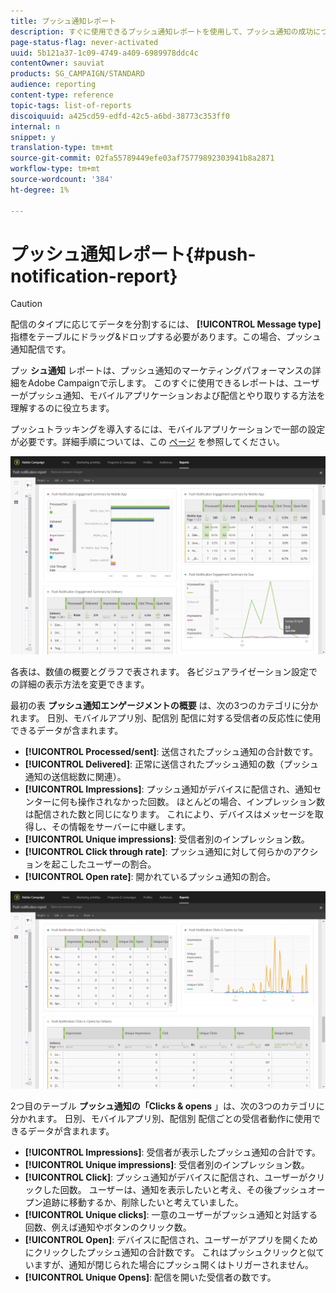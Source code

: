 ```yaml
---
title: プッシュ通知レポート
description: すぐに使用できるプッシュ通知レポートを使用して、プッシュ通知の成功について説明します。
page-status-flag: never-activated
uuid: 5b121a37-1c09-4749-a409-6989978ddc4c
contentOwner: sauviat
products: SG_CAMPAIGN/STANDARD
audience: reporting
content-type: reference
topic-tags: list-of-reports
discoiquuid: a425cd59-edfd-42c5-a6bd-38773c353ff0
internal: n
snippet: y
translation-type: tm+mt
source-git-commit: 02fa55789449efe03af75779892303941b8a2871
workflow-type: tm+mt
source-wordcount: '384'
ht-degree: 1%

---
```



# プッシュ通知レポート{#push-notification-report}

>[!CAUTION]
>
>配信のタイプに応じてデータを分割するには、 **[!UICONTROL Message type]** 指標をテーブルにドラッグ&amp;ドロップする必要があります。この場合、プッシュ通知配信です。

プッ **シュ通知** レポートは、プッシュ通知のマーケティングパフォーマンスの詳細をAdobe Campaignで示します。 このすぐに使用できるレポートは、ユーザーがプッシュ通知、モバイルアプリケーションおよび配信とやり取りする方法を理解するのに役立ちます。

プッシュトラッキングを導入するには、モバイルアプリケーションで一部の設定が必要です。詳細手順については、この [ページ](../../administration/using/push-tracking.md) を参照してください。

![](assets/dynamic_report_push.png)

各表は、数値の概要とグラフで表されます。 各ビジュアライゼーション設定での詳細の表示方法を変更できます。

最初の表 **プッシュ通知エンゲージメントの概要** は、次の3つのカテゴリに分かれます。 日別、モバイルアプリ別、配信別 配信に対する受信者の反応性に使用できるデータが含まれます。

* **[!UICONTROL Processed/sent]**: 送信されたプッシュ通知の合計数です。
* **[!UICONTROL Delivered]**: 正常に送信されたプッシュ通知の数（プッシュ通知の送信総数に関連）。
* **[!UICONTROL Impressions]**: プッシュ通知がデバイスに配信され、通知センターに何も操作されなかった回数。 ほとんどの場合、インプレッション数は配信された数と同じになります。 これにより、デバイスはメッセージを取得し、その情報をサーバーに中継します。
* **[!UICONTROL Unique impressions]**: 受信者別のインプレッション数。
* **[!UICONTROL Click through rate]**: プッシュ通知に対して何らかのアクションを起こしたユーザーの割合。
* **[!UICONTROL Open rate]**: 開かれているプッシュ通知の割合。

![](assets/dynamic_report_push_2.png)

2つ目のテーブル **プッシュ通知の「Clicks &amp; opens** 」は、次の3つのカテゴリに分かれます。 日別、モバイルアプリ別、配信別 配信ごとの受信者動作に使用できるデータが含まれます。

* **[!UICONTROL Impressions]**: 受信者が表示したプッシュ通知の合計です。
* **[!UICONTROL Unique impressions]**: 受信者別のインプレッション数。
* **[!UICONTROL Click]**: プッシュ通知がデバイスに配信され、ユーザーがクリックした回数。 ユーザーは、通知を表示したいと考え、その後プッシュオープン追跡に移動するか、削除したいと考えていました。
* **[!UICONTROL Unique clicks]**: 一意のユーザーがプッシュ通知と対話する回数、例えば通知やボタンのクリック数。
* **[!UICONTROL Open]**: デバイスに配信され、ユーザーがアプリを開くためにクリックしたプッシュ通知の合計数です。 これはプッシュクリックと似ていますが、通知が閉じられた場合にプッシュ開くはトリガーされません。
* **[!UICONTROL Unique Opens]**: 配信を開いた受信者の数です。

